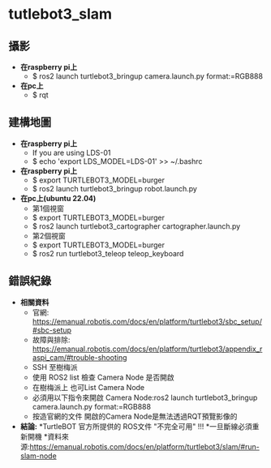 # tutlebot3_slam
## 攝影
* **在raspberry pi上**
    * $ ros2 launch turtlebot3_bringup camera.launch.py format:=RGB888
* **在pc上**
    * $ rqt
## 建構地圖
* **在raspberry pi上**
    * If you are using LDS-01
    * $ echo 'export LDS_MODEL=LDS-01' >> ~/.bashrc
* **在raspberry pi上**
    * $ export TURTLEBOT3_MODEL=burger
    * $ ros2 launch turtlebot3_bringup robot.launch.py
* **在pc上(ubuntu 22.04)**
    * 第1個視窗
    * $ export TURTLEBOT3_MODEL=burger
    * $ ros2 launch turtlebot3_cartographer cartographer.launch.py
    * 第2個視窗
    * $ export TURTLEBOT3_MODEL=burger
    * $ ros2 run turtlebot3_teleop teleop_keyboard
## 錯誤紀錄
* **相關資料**
    * 官網: https://emanual.robotis.com/docs/en/platform/turtlebot3/sbc_setup/#sbc-setup
    * 故障與排除: https://emanual.robotis.com/docs/en/platform/turtlebot3/appendix_raspi_cam/#trouble-shooting
    * SSH 至樹梅派
    * 使用 ROS2 list 檢查 Camera Node 是否開啟
    * 在樹梅派上 也可List Camera Node
    * 必須用以下指令來開啟 Camera Node:ros2 launch turtlebot3_bringup camera.launch.py format:=RGB888
    * 按造官網的文件 開啟的Camera Node是無法透過RQT預覽影像的
* **結論:**
    *TurtleBOT 官方所提供的 ROS文件 "不完全可用" !!!
    *一旦斷線必須重新開機
    *資料來源:https://emanual.robotis.com/docs/en/platform/turtlebot3/slam/#run-slam-node

  
  



















